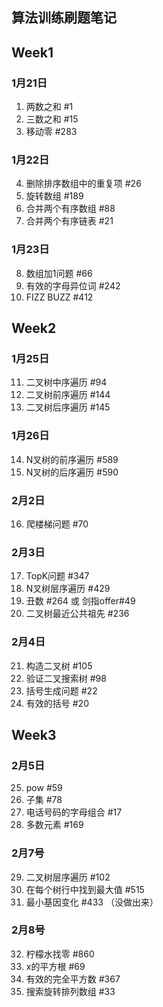## 算法训练刷题笔记

## Week1 
### 1月21日
1. 两数之和  #1
1. 三数之和  #15
3. 移动零  #283

### 1月22日
4. 删除排序数组中的重复项 #26
5. 旋转数组 #189
6. 合并两个有序数组 #88
7. 合并两个有序链表 #21

### 1月23日
8. 数组加1问题 #66
9. 有效的字母异位词 #242
10. FIZZ BUZZ #412

## Week2
### 1月25日 
11. 二叉树中序遍历 #94
12. 二叉树前序遍历 #144
13. 二叉树后序遍历 #145

### 1月26日
14. N叉树的前序遍历 #589
15. N叉树的后序遍历 #590

### 2月2日
16. 爬楼梯问题 #70

### 2月3日
17. TopK问题 #347
18. N叉树层序遍历 #429
19. 丑数 #264 或 剑指offer#49
20. 二叉树最近公共祖先 #236

### 2月4日
21. 构造二叉树 #105
22. 验证二叉搜索树 #98
23. 括号生成问题 #22
24. 有效的括号 #20

## Week3
### 2月5日 
25. pow #59
26. 子集 #78
27. 电话号码的字母组合 #17
28. 多数元素 #169

### 2月7号 
29. 二叉树层序遍历 #102
30. 在每个树行中找到最大值 #515
31. 最小基因变化 #433 （没做出来）


### 2月8号
32. 柠檬水找零 #860
33. x的平方根 #69
34. 有效的完全平方数 #367
35. 搜索旋转排列数组 #33
